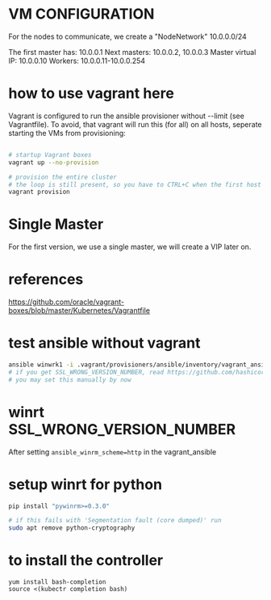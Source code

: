 # VM CONFIGURATION

For the nodes to communicate, we create a "NodeNetwork"
   10.0.0.0/24

The first master has: 10.0.0.1
Next masters:         10.0.0.2, 10.0.0.3
Master virtual IP:    10.0.0.10
Workers:              10.0.0.11-10.0.0.254

# how to use vagrant here

Vagrant is configured to run the ansible provisioner without --limit (see Vagrantfile).
To avoid, that vagrant will run this (for all) on all hosts, seperate starting
the VMs from provisioning:

```sh

# startup Vagrant boxes
vagrant up --no-provision

# provision the entire cluster
# the loop is still present, so you have to CTRL+C when the first host is done :(
vagrant provision


```

# Single Master

For the first version, we use a single master, we will create a VIP later on.

# references

https://github.com/oracle/vagrant-boxes/blob/master/Kubernetes/Vagrantfile

# test ansible without vagrant

```sh
ansible winwrk1 -i .vagrant/provisioners/ansible/inventory/vagrant_ansible_inventory -m win_ping
# if you get SSL_WRONG_VERSION_NUMBER, read https://github.com/hashicorp/vagrant/issues/10765
# you may set this manually by now
```

# winrt SSL_WRONG_VERSION_NUMBER



After setting `ansible_winrm_scheme=http` in the vagrant_ansible


# setup winrt for python

```sh
pip install "pywinrm>=0.3.0"

# if this fails with 'Segmentation fault (core dumped)' run
sudo apt remove python-cryptography
```


# to install the controller

```
yum install bash-completion
source <(kubectr completion bash)
```

